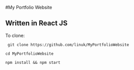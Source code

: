 #My Portfolio Website

Written in React JS
----

To clone:

``` git clone https://github.com/linuk/MyPortfolioWebsite```

```cd MyPortfolioWebsite ```

```npm install && npm start```
